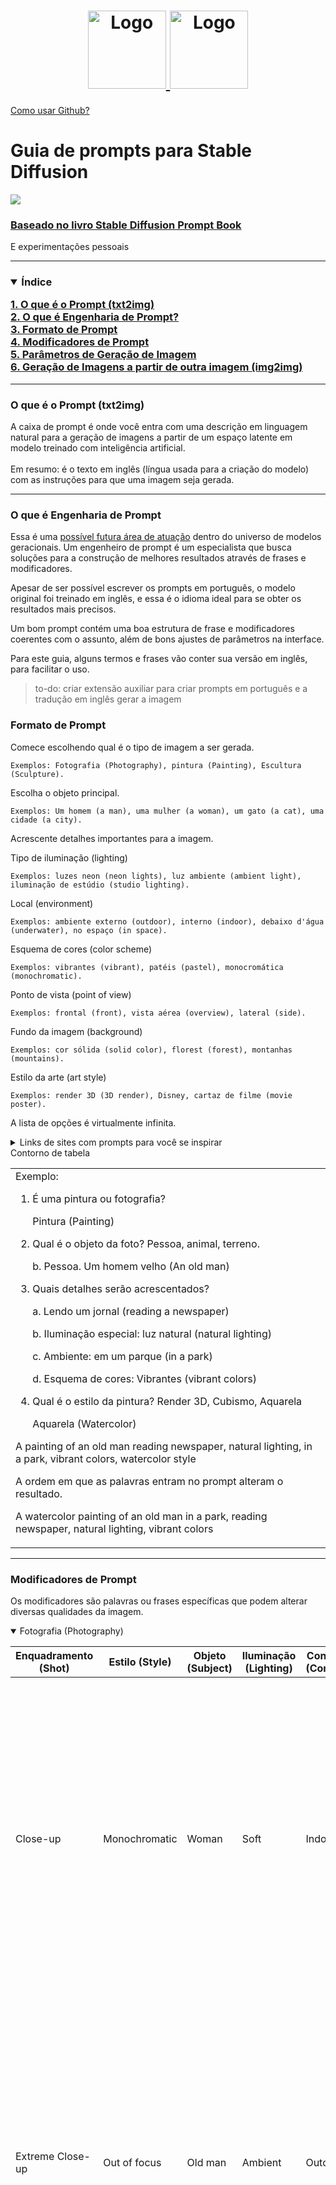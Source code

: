 <h1 align="center">
  <a href="https://github.com/M-art-ucci">
    <img src="https://github.com/M-art-ucci/Stable-Diffusion-pt-BR-Definitivo/blob/main/Assets/logo%20ouro%20veludo.png?raw=true" alt="Logo" width="125" height="125">
  </a>
  <a href="https://discord.com/invite/9ZFdQH5YP6">
    <img src="https://github.com/M-art-ucci/Stable-Diffusion-pt-BR-Definitivo/blob/main/Assets/logo%20discord%20copy.png?raw=true" alt="Logo" width="125" height="125">
</h1>
<a href="https://tecnoblog.net/responde/como-usar-o-github-guia-para-iniciantes/">Como usar Github?</a>

# Guia de prompts para Stable Diffusion
  	
  <a href="[b27da3676739813c35aa2d6aac4bd6d1326a2a7b](https://github.com/M-art-ucci/Stable-Diffusion-pt-BR-Definitivo/commit/b27da3676739813c35aa2d6aac4bd6d1326a2a7b)](https://img.shields.io/badge/%C3%BAltima%20modifica%C3%A7%C3%A3o-12%2F11%2F2022-green"><img src="https://img.shields.io/badge/%C3%BAltima%20modifica%C3%A7%C3%A3o-23%2F11%2F2022-green">

### Baseado no livro [Stable Diffusion Prompt Book ](https://openart.ai/promptbook)
<div align="left"> E experimentações pessoais
</div>

---
<div>
<h3><details open><summary><b>Índice</b></summary>

   [1. O que é o Prompt (txt2img)](https://github.com/M-art-ucci/Guia-de-Prompts-para-Stable-Diffusion#o-que-%C3%A9-o-prompt-txt2img) <br>
   [2. O que é Engenharia de Prompt?](https://github.com/M-art-ucci/Guia-de-Prompts-para-Stable-Diffusion#o-que-%C3%A9-engenharia-de-prompt)<br>
   [3. Formato de Prompt](https://github.com/M-art-ucci/Guia-de-Prompts-para-Stable-Diffusion#formato-de-prompt)<br>
   [4. Modificadores de Prompt](https://github.com/M-art-ucci/Guia-de-Prompts-para-Stable-Diffusion#modificadores-de-prompt)<br>
   [5. Parâmetros de Geração de Imagem](https://github.com/M-art-ucci/Guia-de-Prompts-para-Stable-Diffusion#par%C3%A2metros-de-gera%C3%A7%C3%A3o-de-imagem)<br>
   [6. Geração de Imagens a partir de outra imagem (img2img)]()<br>

</div>
 
---
### O que é o Prompt (txt2img)
<div align="left">
    A caixa de prompt é onde você entra com uma descrição em linguagem natural para a geração de imagens a partir de um espaço latente em modelo treinado com inteligência artificial.
    <br><br>
    Em resumo: é o texto em inglês (língua usada para a criação do modelo) com as instruções para que uma imagem seja gerada.

---
### O que é Engenharia de Prompt
Essa é uma [possível futura área de atuação](https://www.linkedin.com/pulse/jobs-future-ai-prompt-engineer-cody-w-burns/?trk=public_post) dentro do universo de modelos geracionais. Um engenheiro de  prompt é um especialista que busca soluções para a construção de melhores resultados através de frases e modificadores.

Apesar de ser possível escrever os prompts em português, o modelo original foi treinado em inglês, e essa é o idioma ideal para se obter os resultados mais precisos.

Um bom prompt contém uma boa estrutura de frase e modificadores coerentes com o assunto, além de bons ajustes de parâmetros na interface.

Para este guia, alguns termos e frases vão conter sua versão em inglês, para facilitar o uso.

>to-do: criar extensão auxiliar para criar prompts em português e a tradução em inglês gerar a imagem

### Formato de Prompt

Comece escolhendo qual é o tipo de imagem a ser gerada.

    Exemplos: Fotografia (Photography), pintura (Painting), Escultura (Sculpture).


Escolha o objeto principal.

    Exemplos: Um homem (a man), uma mulher (a woman), um gato (a cat), uma cidade (a city).


Acrescente detalhes importantes para a imagem.

Tipo de iluminação (lighting)

    Exemplos: luzes neon (neon lights), luz ambiente (ambient light), iluminação de estúdio (studio lighting).

Local (environment)

    Exemplos: ambiente externo (outdoor), interno (indoor), debaixo d'água (underwater), no espaço (in space).

Esquema de cores (color scheme)

    Exemplos: vibrantes (vibrant), patéis (pastel), monocromática (monochromatic).
Ponto de vista (point of view)

    Exemplos: frontal (front), vista aérea (overview), lateral (side).

Fundo da imagem (background)

    Exemplos: cor sólida (solid color), florest (forest), montanhas (mountains).
Estilo da arte (art style)

    Exemplos: render 3D (3D render), Disney, cartaz de filme (movie poster).


A lista de opções é virtualmente infinita.

<details closed><summary>Links de sites com prompts para você se inspirar</summary>
<p>
Links
</p>
</details>
Contorno de tabela

<table><tr><td>
Exemplo:

1. É uma pintura ou fotografia?
    
    Pintura (Painting)

2. Qual é o objeto da foto? Pessoa, animal, terreno.

    b. Pessoa. Um homem velho (An old man)

3. Quais detalhes serão acrescentados?

    a. Lendo um jornal (reading a newspaper)

    b. Iluminação especial: luz natural (natural lighting)

    c. Ambiente: em um parque (in a park)

    d. Esquema de cores: Vibrantes (vibrant colors)

4. Qual é o estilo da pintura? Render 3D, Cubismo, Aquarela

    Aquarela (Watercolor)

A painting of an old man reading newspaper, natural lighting, in a park, vibrant colors, watercolor style

A ordem em que as palavras entram no prompt alteram o resultado.

A watercolor painting of an old man in a park, reading newspaper, natural lighting, vibrant colors
</td></tr></table>    

---
### Modificadores de Prompt
Os modificadores são palavras ou frases específicas que podem alterar diversas qualidades da imagem.


<details open><summary>Fotografia (Photography)</summary>

| Enquadramento (Shot) | Estilo (Style) | Objeto (Subject) | Iluminação (Lighting) | Contexto (Context) | Lente (Lens)| Equipamento (Device) | Resultado
| --- | --- | --- |---|---|---|--- |---
|Close-up | Monochromatic | Woman | Soft | Indoor | Wide-angle | Polaroid | <img src="Assets/Images/fotografia 2d e 3d/tmpbj0nswwh.png" max width=512>
|Extreme Close-up | Out of focus | Old man | Ambient|  Outdoor | Telephoto | Nikon Z FX | <img src="Assets/Images/fotografia 2d e 3d/tmpyowx1o3c.png" max width=512>
|POV| Long exposure | Grey cat | Ring|  At night | 24mm | CCTV |<img src="Assets/Images/fotografia 2d e 3d/tmpzngaobfr.png" max width=512>
|Medium shot | Color splash | Bunny | Sun | In the park | EF 70mm | Canon | <img src="Assets/Images/fotografia 2d e 3d/tmp4fytfis4.png" max width=512>
|Long shot | Tilt-shift | Ferrari | Cinematic | Studio | Bokeh | Gopro | <img src="Assets/Images/fotografia 2d e 3d/tmpq0_r6z_j.png" max width=512>

</blockquote></details>

<details open><summary>Desenho, Pintura e Recortes</summary>

| Giz(Chalk) | Graffiti | Aquarela (Watercolor) | Pintura a óleo (Oil Painting) | 
|---|---|---|---|
|<img src="Assets/Images/fotografia 2d e 3d/tmpg4yknws4.png" max width=512>|<img src="Assets/Images/fotografia 2d e 3d/04212-1671022150-cyberpunk samurai graffiti art on an overpass bridge.png" max width=512>|<img src="Assets/Images/fotografia 2d e 3d/tmpolfp4kue.png" max width=512>|<img src="Assets/Images/fotografia 2d e 3d/tmp7ulcft4k.png" max width=512>
A blackboard **chalk** painting of a samurai | overpass bridge **graffiti** art of a cyberpunk samurai | **Watercolor** painting of a cute samurai surrounded by cherry blossoms, detailed, intricate, synthwave style |**Oil painting** of human Rick Sanchez, contest winner

</blockquote></details>

<details open><summary>Escultura, Paper craft e Render 3D</summary>

| Crochê (Crochet) | Escultura em madeira (Wooden sculpture) | Origami | Render 3D (3D Render) | 
|---|---|---|---|
|<img src="Assets/Images/Gerais/03484-3344824390-A crochet of a cyberpunk samurai.png" max width=512>|<img src="Assets/Images/Gerais/03741-2695433493-Wooden sculpture bust of a cyberpunk samurai.png" max width=512>|<img src="Assets/Images/Gerais/03725-2931457671-Origami of a cyberpunk samurai.png" max width=512>|<img src="Assets/Images/Gerais/00833-3050814132-((low poly)) cyberpunk samurai character, 3d isometric render, dark background, ambient occlusion, unity engine.png" max width=512>
A **crochet** of a cyberpunk samurai | **Wooden sculpture** bust of a cyberpunk samurai | **Origami** of a cyberpunk samurai | ((low poly)) cyberpunk samurai character, **3d isometric render**, dark background, ambient occlusion, unity engine

</blockquote></details>

<details open><summary>Artistas</summary>

A escolha do estilo de um artista pode mudar completamente a composição da imagem.
>Closeup of a ballerina by the window and a city skyline in the background, photography

| Ruth Bernhard | Peter Kemp | Ray Earnes | Janek Sedlar | 
|---|---|---|---|
|<img src="Assets/Images/Gerais/03454-4034008624-Closeup of a ballerina by the window and a city skyline in the background, photography, Ruth Bernhard.png" max width=512>|<img src="Assets/Images/Gerais/03453-4034008624-Closeup of a ballerina by the window and a city skyline in the background, photography, Peter Kemp.png" max width=512>|<img src="Assets/Images/Gerais/03452-4034008624-Closeup of a ballerina by the window and a city skyline in the background, photography, Ray Earnes.png" max width=512>|<img src="Assets/Images/Gerais/03450-4034008624-Closeup of a ballerina by the window and a city skyline in the background, photography, Janek Sedlar.png" max width=512>

>Portrait of a cyberpunk samurai

| Derek Gomes | Miles Aldridge | Jean Baptiste-Carpeaux | Anne-Louis Girodet | 
|---|---|---|---|
|<img src="Assets/Images/Gerais/03633-3130906528-Portrait of a cyberpunk samurai, Derek Gores.png" max width=512>|<img src="Assets/Images/Gerais/03636-1067304776-Portrait of a cyberpunk samurai, Miles Aldridge.png" max width=512>|<img src="Assets/Images/Gerais/03637-3963125822-Portrait of a cyberpunk samurai, Jean Baptiste-Carpeaux.png" max width=512>|<img src="Assets/Images/Gerais/03639-3798240469-Portrait of a cyberpunk samurai, Anne-Louis Girodet.png" max width=512>

Misture estilos diferentes!

|A ballerina samurai, by **Miles Aldridge** | A ballerina samurai, by **Anne-Louis Girodet** | A ballerina samurai, by **Anne-Louis Girodet _and_ Miles Aldrigde** 
|---|---|---
|<img src="Assets/Images/Gerais/tmp0xu3p9io.png" max width=512>|<img src="Assets/Images/Gerais/tmpasjn57t8.png" max width=512>|<img src="Assets/Images/Gerais/tmpvubmcz1k.png" max width=512>

</blockquote></details>

<details open><summary>Lista de referências de artistas com seus estilos</summary>

1. [Lista de Artistas da Google](https://artsandculture.google.com/category/artist)

2. [Guia de Artistas Stable Art](https://proximacentaurib.notion.site/e28a4f8d97724f14a784a538b8589e7d?v=42948fd8f45c4d47a0edfc4b78937474)

3. [Coleção de Artistas reconhecidos pelo Stable Diffusion](https://sgreens.notion.site/sgreens/4ca6f4e229e24da6845b6d49e6b08ae7?v=fdf861d1c65d456e98904fe3f3670bd3)

4. [Lista de modificadores com exemplos](https://www.the-ai-art.com/modifiers)

</blockquote></details>

<details open><summary>Modificadores Especiais</summary>

Emoções positivas

| <img src="Assets/Images/Gerais/04018-3252665009-Closeup photo of a beautiful happy woman wearing makeup, prairies, twilight, vivid colors, bokeh, highly detailed, award winning.png" max width=512> |  <img src="Assets/Images/Gerais/03032-268733187-A cat sleeping in the morning,  Cosy, photography.png" max width=512> | <img src="Assets/Images/Gerais/02881-2935881533-Romantic cats cuddling, photography.png" max width=512> | <img src="Assets/Images/Gerais/03042-3547819262-Medium shot of a joyful cat in a rooftop at night,  photography.png" max width=512> | 
|---|---|---|---|
| Closeup photo of a beautiful **happy** woman wearing makeup, prairies, twilight, vivid colors, bokeh, highly detailed, award winning | A cat sleeping in the morning, **Cosy**, photography| **Romantic** cats cuddling, photography | Medium shot of a **joyful** cat in a rooftop at night,  photography

Emoções negativas

| <img src="Assets/Images/Gerais/02894-2529852434-A grim city, photography.png" max width=512> |  <img src="Assets/Images/Gerais/03017-1366905566-Extreme closeup of a woman, double exposure with city lights, night,  Gloomy, photography.png" max width=512> | <img src="Assets/Images/Gerais/02917-2883736798-Fear in her eyes, photography.png" max width=512> | <img src="Assets/Images/Gerais/03945-2242145905-Extreme closeup photo of a refugee girl's green eyes, traditional clothes,  side profile, looking at the camera, sad eyes, 50mm.png" max width=512> | 
|---|---|---|---|
|A **grim** city, photography | Extreme closeup of a woman, double exposure with city lights, night, **Gloomy**, photography| **Fear** in her eyes, photography | Extreme closeup photo of a refugee girl's green eyes, traditional clothes, side profile, looking at the camera, **sad** eyes, 50mm

<details open><summary>Modificadores Mágicos</summary>

Alta definição

|HDR | UHD | 64K |Highly detailed | 
|---|---|---|---|
|<img src="Assets/Images/Gerais/02766-3269563992-Digital art of a cyberpunk samurai, by wenjun lin, HDR, UHD.png" max width=512>|<img src="Assets/Images/Gerais/03877-2719030782-Digital painting portrait of a menacing cyberpunk samurai, UHD, Kentaro Miura.png" max width=512>|<img src="Assets/Images/Gerais/02769-4116195813-Portrait of a cyberpunk samurai, by wenjun lin, digital art, UHD, 64K.png" max width=512>|<img src="Assets/Images/Gerais/02757-3013090988-Splash art of a cyberpunk samurai, moba game, highly detailed, Alberto Seveso.png" max width=512>
Digital art of a cyberpunk samurai, by wenjun lin, **HDR**, **UHD** | Digital painting portrait of a menacing cyberpunk samurai, **UHD**, Kentaro Miura | Portrait of a cyberpunk samurai, by wenjun lin, digital art, **UHD**, **64K** | Splash art of a cyberpunk samurai, moba game, **highly detailed**, Alberto Seveso

Profissionais

| Photo of a bee on a red flower |Professional photo of a bee on a red flower | A cool samurai sword | A cool samurai sword, studio lighting | 
|---|---|---|---|
|<img src="Assets/Images/Gerais/tmpv62gju_a.png" max width=512>|<img src="Assets/Images/Gerais/tmpjrzglu7d.png" max width=512>|<img src="Assets/Images/Gerais/tmp_z83mk32.png" max width=512>|<img src="Assets/Images/Gerais/tmpgftpdjwj.png" max width=512>

Popularidade

| pencil drawing of a young man | pencil drawing of a young man, trending on artstation | A ballerina by the window and a city skyline in the background | A ballerina by the window and a city skyline in the background, award winning photo | 
|---|---|---|---|
|<img src="Assets/Images/Gerais/tmpvygw9cmp.png" max width=512>|<img src="Assets/Images/Gerais/tmpp4f9wtgu.png" max width=512>|<img src="Assets/Images/Gerais/tmpy_hkyo87.png" max width=512> | <img src="Assets/Images/Gerais/tmpvwt3l07r.png" max width=512>

</blockquote></details>

---
### Parâmetros de Geração de Imagem
CFG - Classifier Free Guidance
<br>
Quanto menor o valor, mais liberdade a IA tem para gerar uma imagem.

Prompt: A blue monkey holding a red ball, 3D render

| CFG: 1 | CFG: 5 | CFG: 15 | CFG: 21| CFG: 30 
|---|---|---|---|---|
|<img src="Assets/Images/Gerais/tmptkfpq16j.png" max width=512>|<img src="Assets/Images/Gerais/tmpcjc1yiif.png">|<img src="Assets/Images/Gerais/tmpzdcsosyb.png" max width=512>|<img src="Assets/Images/Gerais/tmpvtqns4xz.png" max width=512> |<img src="Assets/Images/Gerais/tmpckkrc78o.png" max width=512>

Contador de Passos de Amostragem
<br>
Quanto maior o valor, maior a definição da imagem e mais tempo para gerar.

Prompt: A blue monkey holding a red ball, 3D render
| Passos: 1 | Passos: 5 | Passos: 10 | Passos: 20 | Passos: 30 | Passos: 50 | Passos: 100 | Passos: 150 
|---|---|---|---|---|---|---|---|
|<img src="Assets/Images/Gerais/samplesteps1.png" max width=512>|<img src="Assets/Images/Gerais/samplesteps5.png" max width=512>|<img src="Assets/Images/Gerais/samplesteps10.png" max width=512>|<img src="Assets/Images/Gerais/samplesteps20.png" max width=512>|<img src="Assets/Images/Gerais/samplesteps30.png" max width=512>|<img src="Assets/Images/Gerais/samplesteps50.png" max width=512>|<img src="Assets/Images/Gerais/samplesteps100.png" max width=512>|<img src="Assets/Images/Gerais/samplesteps150.png" max width=512>

Seed
<br>
É o valor do ruído inicial de onde a imagem será gerada. Se você deixar com apenas 1 passo, é uma aproximação do ruído inicial referente àquela seed.

Prompt: A blue monkey holding a red ball, 3D render
| Seed: 2148213317 | Seed: 3534937562 | Seed: 2325907017 | Seed: 3915754044 | 
|---|---|---|---|
|<img src="Assets/Images/Gerais/04391-2148213317-A blue monkey holding a red ball, 3D render.png" max width=512>|<img src="Assets/Images/Gerais/04394-3534937562-A blue monkey holding a red ball, 3D render.png" max width=512>|<img src="Assets/Images/Gerais/04395-2325907017-A blue monkey holding a red ball, 3D render.png" max width=512>|<img src="Assets/Images/Gerais/04398-3915754044-A blue monkey holding a red ball, 3D render.png" max width=512>


Tipos de Amostragem
<br>
É o metodo usado para os passos da geração de imagens.

Prompt: A blue monkey holding a red ball, 3D render
<br> Seed: 3915754044
<br> CFG: 10
<br> Passos: 20

|Euler a | Euler | LMS | Heun | 
|---|---|---|---|
|<img src="Assets/Images/Gerais/04399-3915754044-A blue monkey holding a red ball, 3D render.png" max width=512>|<img src="Assets/Images/Gerais/sample method/04400-3915754044-A blue monkey holding a red ball, 3D render.png" max width=512>|<img src="Assets/Images/Gerais/sample method/04401-3915754044-A blue monkey holding a red ball, 3D render.png" max width=512>|<img src="Assets/Images/Gerais/sample method/04403-3915754044-A blue monkey holding a red ball, 3D render.png" max width=512>

Prompt: A blue monkey holding a red ball, 3D render
<br> Seed: 3915754044
<br> CFG: 10
<br> Passos: 20

| DPM2 | DPM2 a | DPM++ 2S a | DPM++ 2M | 
|---|---|---|---|
|<img src="Assets/Images/Gerais/sample method/04404-3915754044-A blue monkey holding a red ball, 3D render.png" max width=512>|<img src="Assets/Images/Gerais/sample method/04405-3915754044-A blue monkey holding a red ball, 3D render.png" max width=512>|<img src="Assets/Images/Gerais/sample method/04406-3915754044-A blue monkey holding a red ball, 3D render.png" max width=512>|<img src="Assets/Images/Gerais/sample method/04407-3915754044-A blue monkey holding a red ball, 3D render.png" max width=512>

Prompt: A blue monkey holding a red ball, 3D render
<br> Seed: 3915754044
<br> CFG: 10
<br> Passos: 20

|DPM  fast | DPM adaptive | LMS Karras | DPM2 Karras | 
|---|---|---|---|
|<img src="Assets/Images/Gerais/sample method/04408-3915754044-A blue monkey holding a red ball, 3D render.png" max width=512>|<img src="Assets/Images/Gerais/sample method/04409-3915754044-A blue monkey holding a red ball, 3D render.png" max width=512>|<img src="Assets/Images/Gerais/sample method/04410-3915754044-A blue monkey holding a red ball, 3D render.png" max width=512>|<img src="Assets/Images/Gerais/sample method/04411-3915754044-A blue monkey holding a red ball, 3D render.png" max width=512>

Prompt: A blue monkey holding a red ball, 3D render
<br> Seed: 3915754044
<br> CFG: 10
<br> Passos: 20

| DPM2 a Karras | DPM++ 2S a Karras | DPM++ 2M Karras | DDIM | PLMS |
|---|---|---|---|---
|<img src="Assets/Images/Gerais/sample method/04412-3915754044-A blue monkey holding a red ball, 3D render.png" max width=512>|<img src="Assets/Images/Gerais/sample method/04413-3915754044-A blue monkey holding a red ball, 3D render.png" max width=512>|<img src="Assets/Images/Gerais/sample method/04414-3915754044-A blue monkey holding a red ball, 3D render.png" max width=512>|<img src="Assets/Images/Gerais/sample method/04415-3915754044-A blue monkey holding a red ball, 3D render.png" max width=512>|<img src="Assets/Images/Gerais/sample method/04416-3915754044-A blue monkey holding a red ball, 3D render.png" max width=512>

Eficiência de Tokens
<br>
O prompt é limitado a 75 tokens (mais ou menos 75 palavras).
<br> Seed: 2282239514
<br> CFG: 12,5
<br> Passos: 50
<br> Amostragem: Euler a

Prompt: A blue monkey holding a red ball, 3D render
| A giant blue monkey holding a little red ball with green and yellow patterns, 3D render, by Greg Rutkowski, Unreal Engine render, Black background, vibrant colors, highly detailed, intricate | A giant blue monkey holding a little red ball with green and yellow patterns, 3D render, by Greg Rutkowski, Unreal Engine render, Black background, vibrant colors, highly detailed | A giant blue monkey holding a little red ball with green and yellow patterns, 3D render, by Greg Rutkowski, Unreal Engine render, Black background, vibrant colors |A giant blue monkey holding a little red ball with green and yellow patterns, 3D render, by Greg Rutkowski, Unreal Engine render, Black background | A giant blue monkey holding a little red ball with green and yellow patterns, 3D render, by Greg Rutkowski, Unreal Engine render | A giant blue monkey holding a little red ball with green and yellow patterns, 3D render, by Greg Rutkowski | A giant blue monkey holding a little red ball with green and yellow patterns, 3D render | A giant blue monkey holding a little red ball, 3D render 
|---|---|---|---|---|---|---|---|
|<img src="Assets/Images/Gerais/Token/04424-2282239514-A giant blue monkey holding a little red ball with green and yellow patterns, 3D render, by Greg Rutkowski, Unreal Engine render.png" max width=512>|<img src="Assets/Images/Gerais/Token/04426-2282239514-A giant blue monkey holding a little red ball with green and yellow patterns, 3D render, by Greg Rutkowski, Unreal Engine render.png" max width=512>|<img src="Assets/Images/Gerais/Token/04427-2282239514-A giant blue monkey holding a little red ball with green and yellow patterns, 3D render, by Greg Rutkowski, Unreal Engine render.png" max width=512>|<img src="Assets/Images/Gerais/Token/04428-2282239514-A giant blue monkey holding a little red ball with green and yellow patterns, 3D render, by Greg Rutkowski, Unreal Engine render.png" max width=512>|<img src="Assets/Images/Gerais/Token/04429-2282239514-A giant blue monkey holding a little red ball with green and yellow patterns, 3D render, by Greg Rutkowski, Unreal Engine render.png" max width=512>|<img src="Assets/Images/Gerais/Token/04430-2282239514-A giant blue monkey holding a little red ball with green and yellow patterns, 3D render, by Greg Rutkowski.png" max width=512>|<img src="Assets/Images/Gerais/Token/04431-2282239514-A giant blue monkey holding a little red ball with green and yellow patterns, 3D render.png" max width=512>|<img src="Assets/Images/Gerais/Token/04432-2282239514-A giant blue monkey holding a little red ball, 3D render.png" max width=512>

---


<h3>Para usar depois</h3>

  Heading com summary
<div>
 <h3><details closed><summary><b>Título do heading</b></summary><blockquote>
  <details><summary>Summary 1</summary><blockquote>
     Lista 1
  </blockquote></details>
  <details><summary>Summary 2</summary><blockquote>
     Lista 2 
  <blockquote>  
  </blockquote></details>
      
</blockquote></details>
 </div>
   
Contorno de tabela

<table>
<tr>
<td>

</td>
</tr>
</table>

Sumários inception

<details closed><summary>nome topo</summary><blockquote>
     <details><summary>nome interno inicial 1</summary><blockquote>
     Nome interno final 1
  </blockquote></details>
     <details closed><summary>nome interno inicial 2</summary><blockquote>
     Nome interno final 2
  </blockquote></details>
  </blockquote></details>

<details><summary>CLICK ME</summary>
<p>

#### We can hide anything, even code!

```ruby
   puts "Hello World"
```

</p>
</details>

